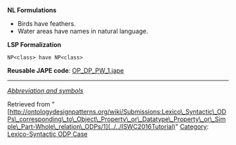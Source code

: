 __NL Formulations__



* Birds have feathers.
* Water areas have names in natural language.


  

__LSP Formalization__




```
NP<class> have NP<class>

```

__Reusable JAPE code__: [OP\_DP\_PW\_1.jape](../../images/4/44/OP_DP_PW_1.jape "OP DP PW 1.jape")





---


_[Abbreviation and symbols](../../Community/LSPSymbols "Community:LSPSymbols")_





Retrieved from "[http://ontologydesignpatterns.org/wiki/Submissions:Lexico\_Syntactic\_ODPs\_corresponding\_to\_Object\_Property\_or\_Datatype\_Property\_or\_Simple\_Part-Whole\_relation\_ODPs/1](../../ISWC2016Tutorial)"
 [Category](http://ontologydesignpatterns.org/wiki/Special:Categories "Special:Categories"): [Lexico-Syntactic ODP Case](../../Category/Lexico-Syntactic_ODP_Case "Category:Lexico-Syntactic ODP Case")